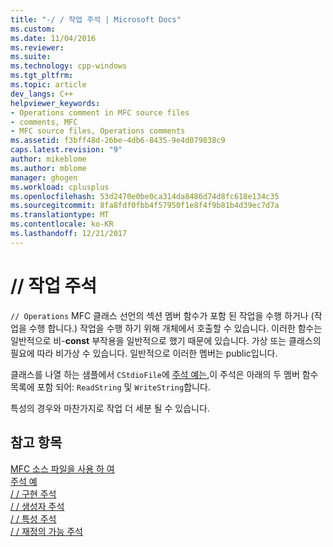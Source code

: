 ```yaml
---
title: "-/ / 작업 주석 | Microsoft Docs"
ms.custom: 
ms.date: 11/04/2016
ms.reviewer: 
ms.suite: 
ms.technology: cpp-windows
ms.tgt_pltfrm: 
ms.topic: article
dev_langs: C++
helpviewer_keywords:
- Operations comment in MFC source files
- comments, MFC
- MFC source files, Operations comments
ms.assetid: f3bff48d-26be-4db6-8435-9e4d079838c9
caps.latest.revision: "9"
author: mikeblome
ms.author: mblome
manager: ghogen
ms.workload: cplusplus
ms.openlocfilehash: 53d2470e0be0ca314da8486d74d8fc618e134c35
ms.sourcegitcommit: 8fa8fdf0fbb4f57950f1e8f4f9b81b4d39ec7d7a
ms.translationtype: MT
ms.contentlocale: ko-KR
ms.lasthandoff: 12/21/2017
---
```

# <a name="-operations-comment"></a>// 작업 주석
`// Operations` MFC 클래스 선언의 섹션 멤버 함수가 포함 된 작업을 수행 하거나 (작업을 수행 합니다.) 작업을 수행 하기 위해 개체에서 호출할 수 있습니다. 이러한 함수는 일반적으로 비-**const** 부작용을 일반적으로 했기 때문에 있습니다. 가상 또는 클래스의 필요에 따라 비가상 수 있습니다. 일반적으로 이러한 멤버는 public입니다.  
  
 클래스를 나열 하는 샘플에서 `CStdioFile`에 [주석 예는](../mfc/an-example-of-the-comments.md),이 주석은 아래의 두 멤버 함수 목록에 포함 되어: `ReadString` 및 `WriteString`합니다.  
  
 특성의 경우와 마찬가지로 작업 더 세분 될 수 있습니다.  
  
## <a name="see-also"></a>참고 항목  
 [MFC 소스 파일을 사용 하 여](../mfc/using-the-mfc-source-files.md)   
 [주석 예](../mfc/an-example-of-the-comments.md)   
 [/ / 구현 주석](../mfc/decrement-implementation-comment.md)   
 [/ / 생성자 주석](../mfc/decrement-constructors-comment.md)   
 [/ / 특성 주석](../mfc/decrement-attributes-comment.md)   
 [/ / 재정의 가능 주석](../mfc/decrement-overridables-comment.md)

